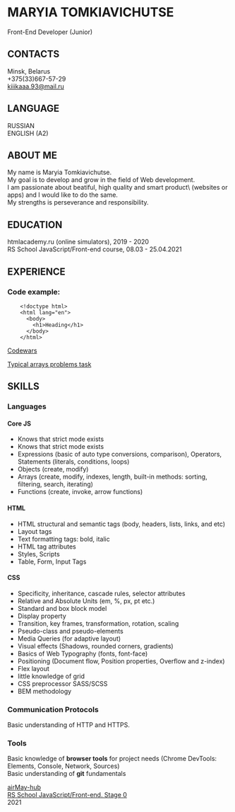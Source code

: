 # MARYIA TOMKIAVICHUTSE

Front-End Developer (Junior)

## CONTACTS

Minsk, Belarus\
+375(33)667-57-29\
kiiikaaa.93@mail.ru

## LANGUAGE

RUSSIAN\
ENGLISH (A2)

## ABOUT ME

My name is Maryia Tomkiavichutse.\
My goal is to develop and grow in the field of Web development.\
I am passionate about beatiful, high quality and smart product\ 
(websites or apps) and I would like to do the same.\
My strengths is perseverance and responsibility.

## EDUCATION

htmlacademy.ru (online simulators), 2019 - 2020\
RS School JavaScript/Front-end course, 08.03 - 25.04.2021

## EXPERIENCE

### Code example:

```
    <!doctype html>
    <html lang="en">
      <body>
        <h1>Heading</h1>
      </body>
    </html>
```

[Codewars](https://www.codewars.com/users/airMay-hub/completed_solutions)

[Typical arrays problems task](https://github.com/airMay-hub/typical-arrays-problems/commit/19b1c7455b5572eec541d118e532f89c277fd8b3)

## SKILLS

### Languages

#### Core JS

* Knows that strict mode exists
* Knows that strict mode exists
* Expressions (basic of auto type conversions, comparison), Operators, Statements (literals, conditions, loops)
* Objects (create, modify)
* Arrays (create, modify, indexes, length, built-in methods: sorting, filtering, search, iterating)
* Functions (create, invoke, arrow functions)

#### HTML

* HTML structural and semantic tags (body, headers, lists, links, and etc)
* Layout tags
* Text formatting tags: bold, italic
* HTML tag attributes
* Styles, Scripts
* Table, Form, Input Tags

#### CSS

* Specificity, inheritance, cascade rules, selector attributes
* Relative and Absolute Units (em, %, px, pt etc.)
* Standard and box block model
* Display property
* Transition, key frames, transformation, rotation, scaling
* Pseudo-class and pseudo-elements
* Media Queries (for adaptive layout)
* Visual effects (Shadows, rounded corners, gradients)
* Basics of Web Typography (fonts, font-face)
* Positioning (Document flow, Position properties, Overflow and z-index)
* Flex layout
* little knowledge of grid
* CSS preprocessor SASS/SCSS
* BEM methodology

### Communication Protocols

Basic understanding of HTTP and HTTPS.

### Tools

Basic knowledge of **browser tools** for project needs (Chrome DevTools: Elements, Console, Network, Sources)\
Basic understanding of **git** fundamentals

[airMay-hub](https://github.com/airMay-hub)\
[RS School JavaScript/Front-end. Stage 0](https://rs.school/js-stage0/)\
2021